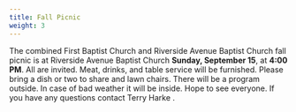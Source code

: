 ```yaml
---
title: Fall Picnic
weight: 3
---
```


The combined First Baptist Church and Riverside Avenue Baptist Church fall picnic is at Riverside Avenue Baptist Church **Sunday, September 15**, at **4:00 PM**. All are invited. Meat, drinks, and table service will be furnished. Please bring a dish or two to share and lawn chairs. There will be a program outside. In case of bad weather it will be inside. Hope to see everyone. If you have any questions contact Terry Harke  . 